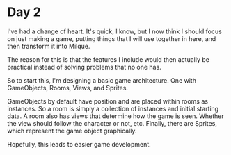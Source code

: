 # Day 2
I've had a change of heart. It's quick, I know, but I now
think I should focus on just making a game, putting things
that I will use together in here, and then transform it into
Milque.

The reason for this is that the features I include would
then actually be practical instead of solving problems that
no one has.

So to start this, I'm designing a basic game architecture. One
with GameObjects, Rooms, Views, and Sprites.

GameObjects by default have position and are placed within rooms
as instances. So a room is simply a collection of instances and
initial starting data. A room also has views that determine how
the game is seen. Whether the view should follow the character
or not, etc. Finally, there are Sprites, which represent the
game object graphically.

Hopefully, this leads to easier game development.
